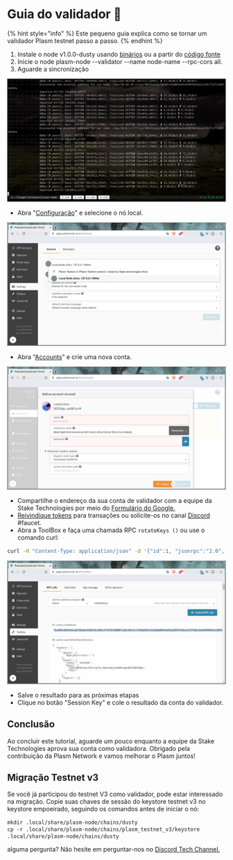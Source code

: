 # Guia do validador 🔱

{% hint style="info" %}
Este pequeno guia explica como se tornar um validador Plasm testnet passo a passo.
{% endhint %}

1. Instale o node v1.0.0-dusty  usando [binários](https://github.com/staketechnologies/Plasm/releases/tag/v1.0.0-dusty) ou a partir do [código fonte](https://github.com/staketechnologies/Plasm#building-from-source)
2. Inicie o node plasm-node --validator --name node-name --rpc-cors all.
3. Aguarde a sincronização



![](../.gitbook/assets/testnet_sync.png)

* Abra "[Configuração](https://apps.plasmnet.io/#/settings)" e selecione o nó local.

![](../.gitbook/assets/testnet_settings.png)

* Abra “[Accounts](https://apps.plasmnet.io/#/accounts)” e crie uma nova conta.

![](../.gitbook/assets/testnet_accounts.png)

* Compartilhe o endereço da sua conta de validador com a equipe da Stake Technologies por meio do [Formulário do Google.](https://docs.google.com/forms/d/e/1FAIpQLSday0ckkK43TzJgKtQmJdzkudQNFDXspZAuUGi5Y5vfjkis3Q/viewform)
* [Reivindique tokens](https://medium.com/stake-technologies/dusty-lockdrop-how-to-claim-def048fa353) para transações ou solicite-os no canal [Discord](https://discord.gg/Z3nC9U4) \#faucet.
* Abra a ToolBox  e faça uma chamada RPC `rotateKeys ()` ou use o comando curl:

```bash
curl -H "Content-Type: application/json" -d '{"id":1, "jsonrpc":"2.0", "method": "author_rotateKeys", "params":[]}' http://localhost:9933
```

![](../.gitbook/assets/testnet_rotate.png)

* Salve o resultado para as próximas etapas
* Clique no botão "Session Key" e cole o resultado da conta do validador.

## **Conclusão**

Ao concluir este tutorial, aguarde um pouco enquanto a equipe da Stake Technologies aprova sua conta como validadora. Obrigado pela contribuição da Plasm Network e vamos melhorar o Plasm juntos!

## **Migração Testnet v3**

Se você já participou do testnet V3 como validador, pode estar interessado na migração. Copie suas chaves de sessão do keystore testnet v3 no keystore empoeirado, seguindo os comandos antes de iniciar o nó:

```text
mkdir .local/share/plasm-node/chains/dusty
cp -r .local/share/plasm-node/chains/plasm_testnet_v3/keystore .local/share/plasm-node/chains/dusty
```

alguma pergunta? Não hesite em perguntar-nos no [Discord Tech Channel.](https://discord.gg/Z3nC9U4)

